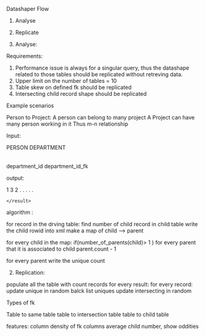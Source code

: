 Datashaper Flow 

1) Analyse 
2) Replicate 

1) Analyse: 

Requirements: 

1) Performance issue is always for a singular query, thus the datashape related to those tables should be replicated without retreving data. 
2) Upper limit on the number of tables = 10 
3) Table skew on defined fk should be replicated 
4) Intersecting child record shape should be replicated 


Example scenarios 



Person to Project: 
A person can belong to many project 
A Project can have many person working in it 
Thus m-n relationship 

Input:

<shape> 
	<driver id="1">PERSON</driver>
		<child>
			<table>DEPARTMENT</table>
			<source>department_id</source> 
			<target>department_id_fk</target> <!-- this is the fk in the driver --> 
		</child> 
	</driver> 
</shape> 



output: 

<results> 
	<result id="1">
		<record table="PERSON" rowid="1">
			<replicant>1</replicant>
			<unique>3</unique> <!-- 1-1 for this record --> 
			<intersecting>2</intersecting> 
		</record>
	.
	.
	.
	.
	.
	</result>
	<result id="2">

	</result>
</results>


algorithm : 

for record in the drving table: 
    find number of child record in child table 
    write the child rowid into xml 
    make a map of child --> parent 

for every child in the map:
	if(number_of_parents(child)> 1 ) 
    	for every parent that it is associated to child 
        	parent.count - 1 

for every parent 
	write the unique count 



2) Replication: 

populate all the table with count records 
for every result: 
    for every record: 
        update unique in random 
        balck list uniques 
        update intersecting in random


Types of fk 

Table to same table 
table to intersection table 
table to child table 


features: 
   column density of fk columns 
   average child number, show oddities
